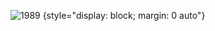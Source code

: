 
![1989](https://github.com/SaruGGS/SaruGGS/assets/93264560/0cdea87c-86ee-45f3-bcc3-db817605ad7a) {style="display: block; margin: 0 auto"}
